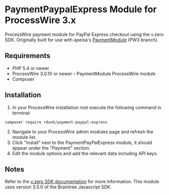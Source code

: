 # PaymentPaypalExpress Module for ProcessWire 3.x

ProcessWire payment module for PayPal Express checkout using the v.zero SDK. Originally built for use with apeisa's [PaymentModule](https://github.com/apeisa/PaymentModule/) (PW3 branch).

## Requirements

- PHP 5.4 or newer
- ProcessWire 3.0.10 or newer
– PaymentModule ProcessWire module
- Composer

## Installation

1. In your ProcessWire installation root execute the following command in terminal:

````````
composer require rdunk/payment-paypal-express
````````	

2. Navigate to your ProcessWire admin modules page and refresh the module list.
3. Click "Install" next to the PaymentPayPalExpress module, it should appear under the "Payment" section.
4. Edit the module options and add the relevant data including API keys.

## Notes

Refer to the [v.zero SDK documentation](https://developer.paypal.com/docs/accept-payments/express-checkout/ec-vzero/get-started/) for more information.
This module uses version 3.5.0 of the Braintree Javascript SDK.